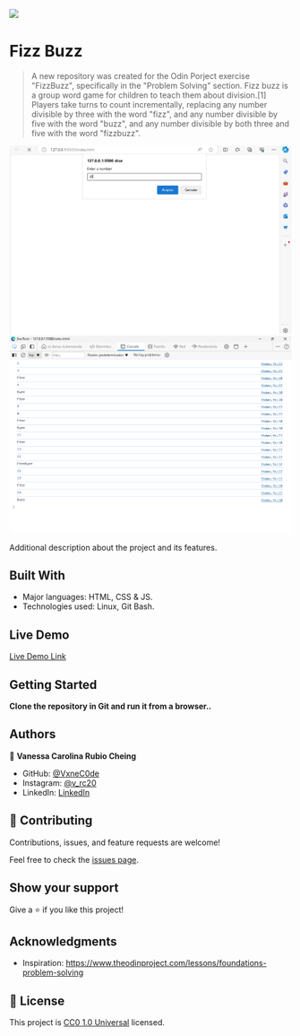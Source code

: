 ![](https://img.shields.io/badge/Uneweb-blue)

# Fizz Buzz

> A new repository was created for the Odin Porject exercise "FizzBuzz", specifically in the "Problem Solving" section. Fizz buzz is a group word game for children to teach them about division.[1] Players take turns to count incrementally, replacing any number divisible by three with the word "fizz", and any number divisible by five with the word "buzz", and any number divisible by both three and five with the word "fizzbuzz".

![screenshot](./screenshot_one.png)
![screenshot](./screenshot_two.png)

Additional description about the project and its features.

## Built With

- Major languages: HTML, CSS & JS.
- Technologies used: Linux, Git Bash.

## Live Demo

[Live Demo Link](https://vxnec0de.github.io/problem_solving/)


## Getting Started

**Clone the repository in Git and run it from a browser..**


## Authors

👤 **Vanessa Carolina Rubio Cheing**

- GitHub: [@VxneC0de](https://github.com/VxneC0de)
- Instagram: [@v_rc20](https://www.instagram.com/v_rc20/)
- LinkedIn: [LinkedIn](https://www.linkedin.com/in/vanessa-rubio-7b7492293/)

## 🤝 Contributing

Contributions, issues, and feature requests are welcome!

Feel free to check the [issues page](https://github.com/VxneC0de/problem_solving/issues).

## Show your support

Give a ⭐️ if you like this project!

## Acknowledgments

- Inspiration: https://www.theodinproject.com/lessons/foundations-problem-solving

## 📝 License

This project is [CC0 1.0 Universal](LICENSE) licensed.
